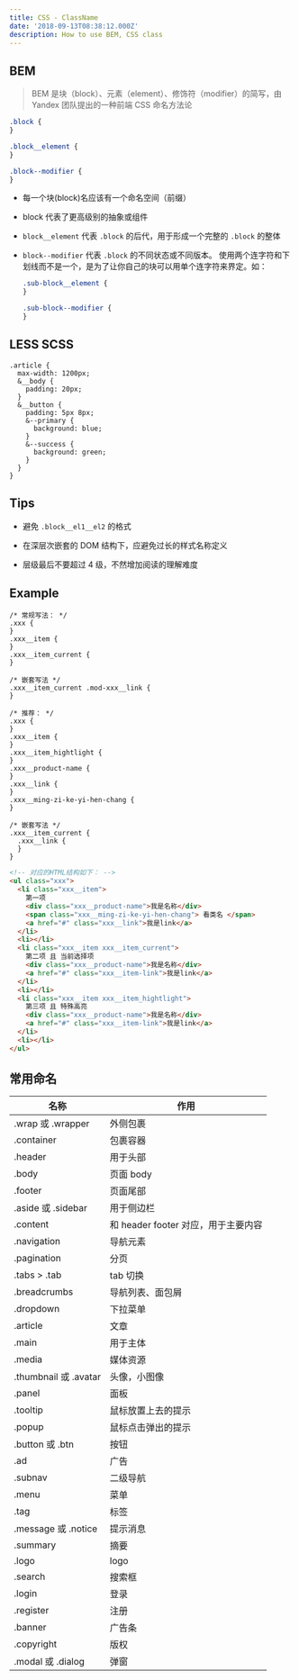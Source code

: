 ```yaml
---
title: CSS - ClassName
date: '2018-09-13T08:38:12.000Z'
description: How to use BEM, CSS class
---
```


## BEM

> BEM 是块（block）、元素（element）、修饰符（modifier）的简写，由 Yandex 团队提出的一种前端 CSS 命名方法论

```css
.block {
}

.block__element {
}

.block--modifier {
}
```

- 每一个块(block)名应该有一个命名空间（前缀）

- block 代表了更高级别的抽象或组件

- `block__element` 代表 `.block` 的后代，用于形成一个完整的 `.block` 的整体

- `block--modifier` 代表 `.block` 的不同状态或不同版本。
  使用两个连字符和下划线而不是一个，是为了让你自己的块可以用单个连字符来界定。如：

  ```css
  .sub-block__element {
  }

  .sub-block--modifier {
  }
  ```

## LESS SCSS

```less
.article {
  max-width: 1200px;
  &__body {
    padding: 20px;
  }
  &__button {
    padding: 5px 8px;
    &--primary {
      background: blue;
    }
    &--success {
      background: green;
    }
  }
}
```

## Tips

- 避免 `.block__el1__el2` 的格式

- 在深层次嵌套的 DOM 结构下，应避免过长的样式名称定义

- 层级最后不要超过 4 级，不然增加阅读的理解难度

## Example

```less
/* 常规写法： */
.xxx {
}
.xxx__item {
}
.xxx__item_current {
}

/* 嵌套写法 */
.xxx__item_current .mod-xxx__link {
}

/* 推荐： */
.xxx {
}
.xxx__item {
}
.xxx__item_hightlight {
}
.xxx__product-name {
}
.xxx__link {
}
.xxx__ming-zi-ke-yi-hen-chang {
}

/* 嵌套写法 */
.xxx__item_current {
  .xxx__link {
  }
}
```

```html
<!-- 对应的HTML结构如下： -->
<ul class="xxx">
  <li class="xxx__item">
    第一项
    <div class="xxx__product-name">我是名称</div>
    <span class="xxx__ming-zi-ke-yi-hen-chang"> 看类名 </span>
    <a href="#" class="xxx__link">我是link</a>
  </li>
  <li></li>
  <li class="xxx__item xxx__item_current">
    第二项 且 当前选择项
    <div class="xxx__product-name">我是名称</div>
    <a href="#" class="xxx__item-link">我是link</a>
  </li>
  <li></li>
  <li class="xxx__item xxx__item_hightlight">
    第三项 且 特殊高亮
    <div class="xxx__product-name">我是名称</div>
    <a href="#" class="xxx__item-link">我是link</a>
  </li>
  <li></li>
</ul>
```

## 常用命名

| 名称                  | 作用                                |
| --------------------- | ----------------------------------- |
| .wrap 或 .wrapper     | 外侧包裹                            |
| .container            | 包裹容器                            |
| .header               | 用于头部                            |
| .body                 | 页面 body                           |
| .footer               | 页面尾部                            |
| .aside 或 .sidebar    | 用于侧边栏                          |
| .content              | 和 header footer 对应，用于主要内容 |
| .navigation           | 导航元素                            |
| .pagination           | 分页                                |
| .tabs > .tab          | tab 切换                            |
| .breadcrumbs          | 导航列表、面包屑                    |
| .dropdown             | 下拉菜单                            |
| .article              | 文章                                |
| .main                 | 用于主体                            |
| .media                | 媒体资源                            |
| .thumbnail 或 .avatar | 头像，小图像                        |
| .panel                | 面板                                |
| .tooltip              | 鼠标放置上去的提示                  |
| .popup                | 鼠标点击弹出的提示                  |
| .button 或 .btn       | 按钮                                |
| .ad                   | 广告                                |
| .subnav               | 二级导航                            |
| .menu                 | 菜单                                |
| .tag                  | 标签                                |
| .message 或 .notice   | 提示消息                            |
| .summary              | 摘要                                |
| .logo                 | logo                                |
| .search               | 搜索框                              |
| .login                | 登录                                |
| .register             | 注册                                |
| .banner               | 广告条                              |
| .copyright            | 版权                                |
| .modal 或 .dialog     | 弹窗                                |
